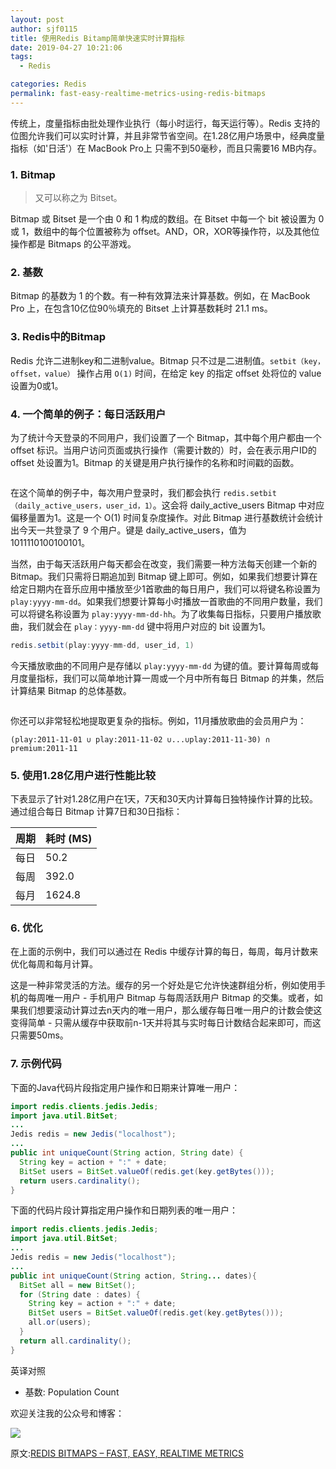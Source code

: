 ```yaml
---
layout: post
author: sjf0115
title: 使用Redis Bitamp简单快速实时计算指标
date: 2019-04-27 10:21:06
tags:
  - Redis

categories: Redis
permalink: fast-easy-realtime-metrics-using-redis-bitmaps
---
```


传统上，度量指标由批处理作业执行（每小时运行，每天运行等）。Redis 支持的位图允许我们可以实时计算，并且非常节省空间。在1.28亿用户场景中，经典度量指标（如'日活'）在 MacBook Pro上 只需不到50毫秒，而且只需要16 MB内存。

### 1. Bitmap

> 又可以称之为 Bitset。

Bitmap 或 Bitset 是一个由 0 和 1 构成的数组。在 Bitset 中每一个 bit 被设置为 0 或 1，数组中的每个位置被称为 offset。AND，OR，XOR等操作符，以及其他位操作都是 Bitmaps 的公平游戏。

### 2. 基数

Bitmap 的基数为 1 的个数。有一种有效算法来计算基数。例如，在 MacBook Pro 上，在包含10亿位90％填充的 Bitset 上计算基数耗时 21.1 ms。

### 3. Redis中的Bitmap

Redis 允许二进制key和二进制value。Bitmap 只不过是二进制值。`setbit（key，offset，value）` 操作占用 `O(1)` 时间，在给定 key 的指定 offset 处将位的 value 设置为0或1。

### 4. 一个简单的例子：每日活跃用户

为了统计今天登录的不同用户，我们设置了一个 Bitmap，其中每个用户都由一个 offset 标识。当用户访问页面或执行操作（需要计数的）时，会在表示用户ID的 offset 处设置为1。Bitmap 的关键是用户执行操作的名称和时间戳的函数。

![]()

在这个简单的例子中，每次用户登录时，我们都会执行 `redis.setbit（daily_active_users，user_id，1）`。这会将 daily_active_users Bitmap 中对应偏移量置为1。这是一个 O(1) 时间复杂度操作。对此 Bitmap 进行基数统计会统计出今天一共登录了 9 个用户。键是 daily_active_users，值为 1011110100100101。

当然，由于每天活跃用户每天都会在改变，我们需要一种方法每天创建一个新的 Bitmap。我们只需将日期追加到 Bitmap 键上即可。例如，如果我们想要计算在给定日期内在音乐应用中播放至少1首歌曲的每日用户，我们可以将键名称设置为 `play:yyyy-mm-dd`。如果我们想要计算每小时播放一首歌曲的不同用户数量，我们可以将键名称设置为 `play:yyyy-mm-dd-hh`。为了收集每日指标，只要用户播放歌曲，我们就会在 `play：yyyy-mm-dd` 键中将用户对应的 bit 设置为1。
```java
redis.setbit(play:yyyy-mm-dd, user_id, 1)
```
今天播放歌曲的不同用户是存储以 `play:yyyy-mm-dd` 为键的值。要计算每周或每月度量指标，我们可以简单地计算一周或一个月中所有每日 Bitmap 的并集，然后计算结果 Bitmap 的总体基数。

![]()

你还可以非常轻松地提取更复杂的指标。例如，11月播放歌曲的会员用户为：
```
(play:2011-11-01 ∪ play:2011-11-02 ∪...∪play:2011-11-30) ∩ premium:2011-11
```

### 5. 使用1.28亿用户进行性能比较

下表显示了针对1.28亿用户在1天，7天和30天内计算每日独特操作计算的比较。通过组合每日 Bitmap 计算7日和30日指标：

| 周期 | 耗时 (MS)|
|---|---|
| 每日	| 50.2 |
| 每周 |	392.0 |
| 每月 | 1624.8 |

### 6. 优化

在上面的示例中，我们可以通过在 Redis 中缓存计算的每日，每周，每月计数来优化每周和每月计算。

这是一种非常灵活的方法。缓存的另一个好处是它允许快速群组分析，例如使用手机的每周唯一用户 - 手机用户 Bitmap 与每周活跃用户 Bitmap 的交集。或者，如果我们想要滚动计算过去n天内的唯一用户，那么缓存每日唯一用户的计数会使这变得简单 - 只需从缓存中获取前n-1天并将其与实时每日计数结合起来即可，而这只需要50ms。

### 7. 示例代码

下面的Java代码片段指定用户操作和日期来计算唯一用户：
```java
import redis.clients.jedis.Jedis;
import java.util.BitSet;
...
Jedis redis = new Jedis("localhost");
...
public int uniqueCount(String action, String date) {
  String key = action + ":" + date;
  BitSet users = BitSet.valueOf(redis.get(key.getBytes()));
  return users.cardinality();
}
```
下面的代码片段计算指定用户操作和日期列表的唯一用户：
```java
import redis.clients.jedis.Jedis;
import java.util.BitSet;
...
Jedis redis = new Jedis("localhost");
...
public int uniqueCount(String action, String... dates){
  BitSet all = new BitSet();
  for (String date : dates) {
    String key = action + ":" + date;
    BitSet users = BitSet.valueOf(redis.get(key.getBytes()));
    all.or(users);
  }
  return all.cardinality();
}
```

英译对照
- 基数: Population Count

欢迎关注我的公众号和博客：

![](https://github.com/sjf0115/PubLearnNotes/blob/master/image/Other/smartsi.jpg?raw=true)

原文:[REDIS BITMAPS – FAST, EASY, REALTIME METRICS](https://blog.getspool.com/2011/11/29/fast-easy-realtime-metrics-using-redis-bitmaps/)
